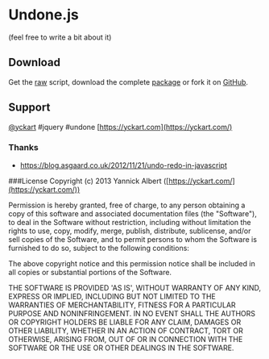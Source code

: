# Undone.js
(feel free to write a bit about it)

## Download
Get the [raw](https://raw.github.com/yckart/undone.js/master/undone.js) script, download the complete [package](https://github.com/yckart/undone.js/zipball/master) or fork it on [GitHub](https://github.com/yckart/undone.js/).

## Support

 [@yckart](https://twitter.com/yckart) #jquery #undone
 [https://yckart.com](https://yckart.com/)

### Thanks
- https://blog.asgaard.co.uk/2012/11/21/undo-redo-in-javascript

###License
Copyright (c) 2013 Yannick Albert ([https://yckart.com/](https://yckart.com/))

Permission is hereby granted, free of charge, to any person obtaining a copy of this software and associated documentation files (the "Software"), to deal in the Software without restriction, including without limitation the rights to use, copy, modify, merge, publish, distribute, sublicense, and/or sell copies of the Software, and to permit persons to whom the Software is furnished to do so, subject to the following conditions:

The above copyright notice and this permission notice shall be included in all copies or substantial portions of the Software.

THE SOFTWARE IS PROVIDED 'AS IS', WITHOUT WARRANTY OF ANY KIND, EXPRESS OR IMPLIED, INCLUDING BUT NOT LIMITED TO THE WARRANTIES OF MERCHANTABILITY, FITNESS FOR A PARTICULAR PURPOSE AND NONINFRINGEMENT. IN NO EVENT SHALL THE AUTHORS OR COPYRIGHT HOLDERS BE LIABLE FOR ANY CLAIM, DAMAGES OR OTHER LIABILITY, WHETHER IN AN ACTION OF CONTRACT, TORT OR OTHERWISE, ARISING FROM, OUT OF OR IN CONNECTION WITH THE SOFTWARE OR THE USE OR OTHER DEALINGS IN THE SOFTWARE.